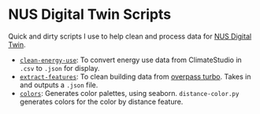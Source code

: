 # NUS Digital Twin Scripts

Quick and dirty scripts I use to help clean and process data for [NUS Digital Twin](https://www.nus-digital-twin.com/).


- [`clean-energy-use`](/clean-energy-use/): To convert energy use data from ClimateStudio in `.csv` to `.json` for display.
- [`extract-features`](/extract-features/): To clean building data from [overpass turbo](https://overpass-turbo.eu/). Takes in and outputs a `.json` file.
- [`colors`](/colors/): Generates color palettes, using seaborn. `distance-color.py` generates colors for the color by distance feature.
